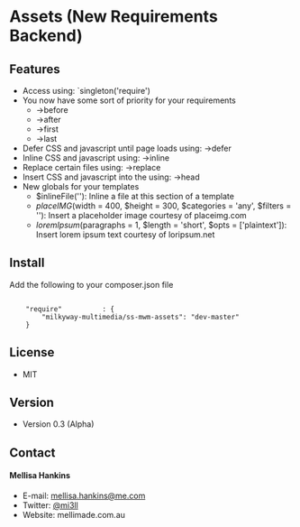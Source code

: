 Assets (New Requirements Backend)
==================================================

Features
--------
* Access using: `singleton('require')
* You now have some sort of priority for your requirements
    - ->before
    - ->after
    - ->first
    - ->last
* Defer CSS and javascript until page loads using: ->defer
* Inline CSS and javascript using: ->inline
* Replace certain files using: ->replace
* Insert CSS and javascript into the <head> using: ->head
* New globals for your templates
    - $inlineFile(''): Inline a file at this section of a template
    - $placeIMG($width = 400, $height = 300, $categories = 'any', $filters = ''): Insert a placeholder image courtesy of placeimg.com
    - $loremIpsum($paragraphs = 1, $length = 'short', $opts = ['plaintext']): Insert lorem ipsum text courtesy of loripsum.net

## Install
Add the following to your composer.json file

```

    "require"          : {
		"milkyway-multimedia/ss-mwm-assets": "dev-master"
	}

```

## License
* MIT

## Version
* Version 0.3 (Alpha)

## Contact
#### Mellisa Hankins
* E-mail: mellisa.hankins@me.com
* Twitter: [@mi3ll](https://twitter.com/mi3ll "mi3ll on twitter")
* Website: mellimade.com.au
